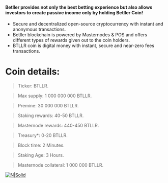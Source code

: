 #### Betller provides not only the best betting experience but also allows investors to create passive income  only by holding Betller Coin!  

- Secure and decentralized open-source cryptocurrency with instant and anonymous transactions. 
- Betller blockchain is powered by Masternodes &  POS and offers different types of rewards given out to the coin holders. 
- BTLLR coin is digital money with instant, secure and near-zero fees transactions.


# Coin details:

> Ticker: BTLLR.

> Max supply: 1 000 000 000 BTLLR.

> Premine: 30 000 000 BTLLR.

> Staking rewards: 40-50 BTLLR.

> Masternode rewards: 440-450 BTLLR.

> Treasury*: 0-20 BTLLR.

> Block time: 2 Minutes.

> Staking Age: 3 Hours.

> Masternode collateral: 1 000 000 BTLLR.

[![N|Solid](https://i.imgur.com/jdkiMDF.png)](https://betller.io)

